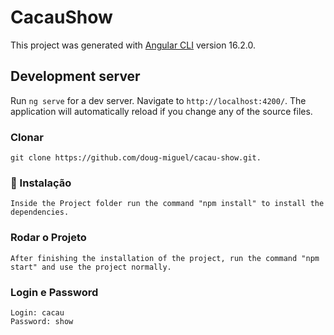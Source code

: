 # CacauShow

This project was generated with [Angular CLI](https://github.com/angular/angular-cli) version 16.2.0.

## Development server

Run `ng serve` for a dev server. Navigate to `http://localhost:4200/`. The application will automatically reload if you change any of the source files.

### Clonar
```
git clone https://github.com/doug-miguel/cacau-show.git.
```

### 🔧 Instalação

```
Inside the Project folder run the command "npm install" to install the dependencies.
```


### Rodar o Projeto

```
After finishing the installation of the project, run the command "npm start" and use the project normally.
```

### Login e Password

```
Login: cacau
Password: show
```
